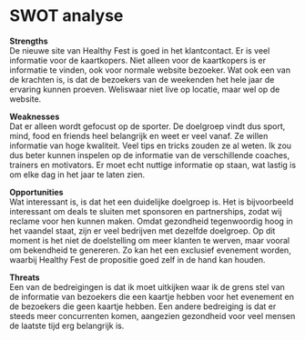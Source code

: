 # SWOT analyse

**Strengths**   
De nieuwe site van Healthy Fest is goed in het klantcontact. Er is veel informatie voor de kaartkopers. Niet alleen voor de kaartkopers is er informatie te vinden, ook voor normale website bezoeker. Wat ook een van de krachten is, is dat de bezoekers van de weekenden het hele jaar de ervaring kunnen proeven. Weliswaar niet live op locatie, maar wel op de website.   
  
**Weaknesses**   
Dat er alleen wordt gefocust op de sporter. De doelgroep vindt dus sport, mind, food en friends heel belangrijk en weet er veel vanaf. Ze willen informatie van hoge kwaliteit. Veel tips en tricks zouden ze al weten. Ik zou dus beter kunnen inspelen op de informatie van de verschillende coaches, trainers en motivators. Er moet echt nuttige informatie op staan, wat lastig is om elke dag in het jaar te laten zien.   
  
**Opportunities**  
Wat interessant is, is dat het een duidelijke doelgroep is. Het is bijvoorbeeld interessant om deals te sluiten met sponsoren en partnerships, zodat wij reclame voor hen kunnen maken. Omdat gezondheid tegenwoordig hoog in het vaandel staat, zijn er veel bedrijven met dezelfde doelgroep. Op dit moment is het niet de doelstelling om meer klanten te werven, maar vooral om bekendheid te genereren. Zo kan het een exclusief evenement worden, waarbij Healthy Fest de propositie goed zelf in de hand kan houden.  
  
**Threats**   
Een van de bedreigingen is dat ik moet uitkijken waar ik de grens stel van de informatie van bezoekers die een kaartje hebben voor het evenement en de bezoekers die geen kaartje hebben. Een andere bedreiging is dat er steeds meer concurrenten komen, aangezien gezondheid voor veel mensen de laatste tijd erg belangrijk is. 

